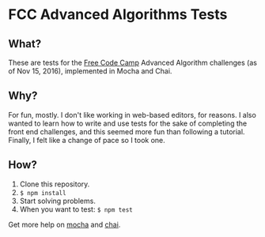 # FCC Advanced Algorithms Tests

## What?

These are tests for the [Free Code Camp](https://www.freecodecamp.com/) Advanced
Algorithm challenges (as of Nov 15, 2016), implemented in Mocha and Chai.

## Why?

For fun, mostly. I don't like working in web-based editors, for reasons.
I also wanted to learn how to write and use tests for the sake of completing the front end challenges, and this seemed more fun than following a tutorial. Finally, I felt like a change of pace so I took one.

## How?

1. Clone this repository.
1. `$ npm install`
1. Start solving problems.
1. When you want to test: `$ npm test`

Get more help on [mocha](https://mochajs.org) and [chai](http://chaijs.com).
